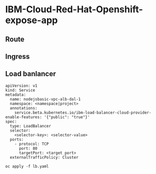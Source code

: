 # IBM-Cloud-Red-Hat-Openshift-expose-app

## Route 
## Ingress 
## Load banlancer
```
apiVersion: v1
kind: Service
metadata:
  name: nodejsbasic-vpc-alb-dal-1
  namespace: <namespace|project>
  annotations:
    service.beta.kubernetes.io/ibm-load-balancer-cloud-provider-enable-features: '{"public": "true"}'
spec:
  type: LoadBalancer
  selector:
    <selector-key>: <selector-value>
  ports:
    - protocol: TCP
      port: 80      
      targetPort: <target port>  
  externalTrafficPolicy: Cluster 
```
```
oc apply -f lb.yaml 
```
